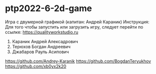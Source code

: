 # ptp2022-6-2d-game
Игра с двумерной графикой (капитан: Андрей Караник)
Инструкция: Для того чтобы запустить или загрузить игру, следует перейти по ссылке: https://qualityworkstudio.ru

1. Караник Андрей Алексадрович
2. Терюхов Богдан Андреевич
3. Джабаров Рауль Асипович

https://github.com/Andrey-Karanik
https://github.com/BogdanTeryukhov
https://github.com/xb0yx2k20
